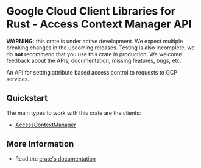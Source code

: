 # Google Cloud Client Libraries for Rust - Access Context Manager API

<!-- Code generated by sidekick. DO NOT EDIT. -->

**WARNING:** this crate is under active development. We expect multiple breaking
changes in the upcoming releases. Testing is also incomplete, we do **not**
recommend that you use this crate in production. We welcome feedback about the
APIs, documentation, missing features, bugs, etc.

An API for setting attribute based access control to requests to GCP
services.

## Quickstart

The main types to work with this crate are the clients:

* [AccessContextManager](https://docs.rs/google-cloud-identity-accesscontextmanager-v1/latest/google_cloud_identity_accesscontextmanager_v1/client/struct.AccessContextManager.html)

## More Information

* Read the [crate's documentation](https://docs.rs/google-cloud-identity-accesscontextmanager-v1/latest/google-cloud-identity-accesscontextmanager-v1)
